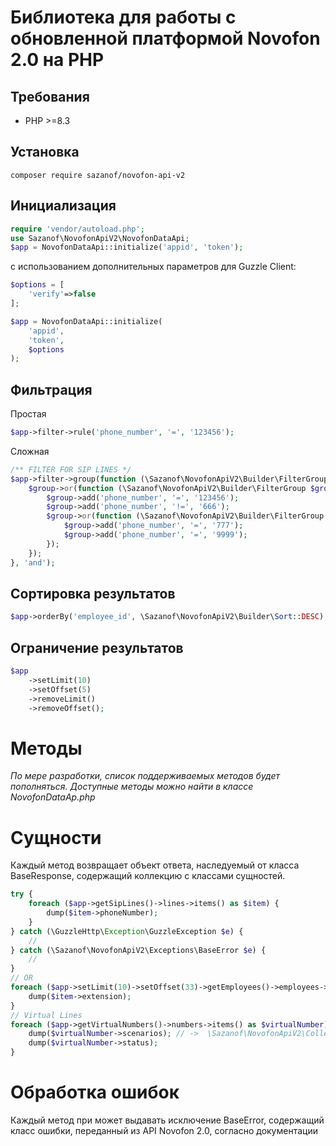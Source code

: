 # Библиотека для работы с обновленной платформой Novofon 2.0 на PHP

## Требования

* PHP >=8.3

## Установка

`composer require sazanof/novofon-api-v2`

## Инициализация

```php
require 'vendor/autoload.php';
use Sazanof\NovofonApiV2\NovofonDataApi;
$app = NovofonDataApi::initialize('appid', 'token');
```

с использованием дополнительных параметров для Guzzle Client:

```php
$options = [
    'verify'=>false
];

$app = NovofonDataApi::initialize(
    'appid', 
    'token',
    $options
);
```

## Фильтрация

Простая

```php
$app->filter->rule('phone_number', '=', '123456');
```

Сложная

```php
/** FILTER FOR SIP LINES */
$app->filter->group(function (\Sazanof\NovofonApiV2\Builder\FilterGroup $group) {
    $group->or(function (\Sazanof\NovofonApiV2\Builder\FilterGroup $group) {
        $group->add('phone_number', '=', '123456');
        $group->add('phone_number', '!=', '666');
        $group->or(function (\Sazanof\NovofonApiV2\Builder\FilterGroup $group) {
            $group->add('phone_number', '=', '777');
            $group->add('phone_number', '=', '9999');
        });
    });
}, 'and');
```

## Сортировка результатов

```php
$app->orderBy('employee_id', \Sazanof\NovofonApiV2\Builder\Sort::DESC);
```

## Ограничение результатов

```php
$app
    ->setLimit(10)
    ->setOffset(5)
    ->removeLimit()
    ->removeOffset();
```

# Методы

_По мере разработки, список поддерживаемых методов будет пополняться. Доступные методы можно найти в классе
NovofonDataAp.php_

# Сущности

Каждый метод возвращает объект ответа, наследуемый от класса BaseResponse, содержащий коллекцию с классами сущностей.

```php
try {
    foreach ($app->getSipLines()->lines->items() as $item) {
        dump($item->phoneNumber);
    }
} catch (\GuzzleHttp\Exception\GuzzleException $e) {
    //
} catch (\Sazanof\NovofonApiV2\Exceptions\BaseError $e) {
    // 
}
// OR
foreach ($app->setLimit(10)->setOffset(33)->getEmployees()->employees->items() as $item) {
    dump($item->extension);
}
// Virtual Lines
foreach ($app->getVirtualNumbers()->numbers->items() as $virtualNumber) {
    dump($virtualNumber->scenarios); // ->  \Sazanof\NovofonApiV2\Collections\ScenariosCollection::class
    dump($virtualNumber->status);
}
```

# Обработка ошибок

Каждый метод при может выдавать исключение BaseError, содержащий класс ошибки, переданный из API Novofon 2.0, согласно
документации